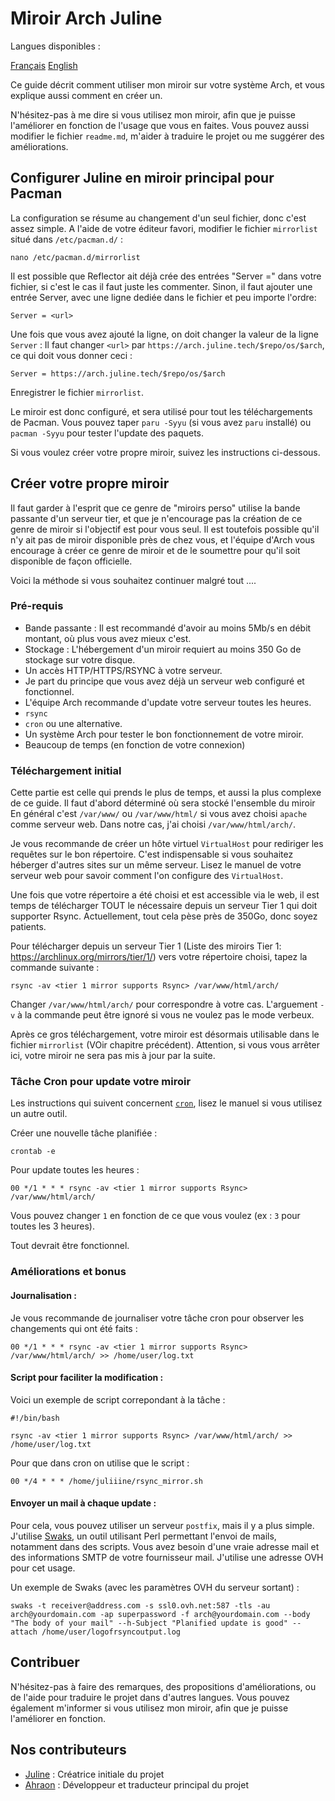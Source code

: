 # Miroir Arch Juline

Langues disponibles : 

[Français](https://github.com/juliiine/cygogne-mirror/blob/main/Arch/README_FR.md)
[English](https://github.com/juliiine/cygogne-mirror/blob/main/Arch/README.md)

Ce guide décrit comment utiliser mon miroir sur votre système Arch, et vous explique aussi comment en créer un.

N'hésitez-pas à me dire si vous utilisez mon miroir, afin que je puisse l'améliorer en fonction de l'usage que vous en faites.
Vous pouvez aussi modifier le fichier `readme.md`, m'aider à traduire le projet ou me suggérer des améliorations.

## Configurer Juline en miroir principal pour Pacman

La configuration se résume au changement d'un seul fichier, donc c'est assez simple. 
A l'aide de votre éditeur favori, modifier le fichier `mirrorlist` situé dans `/etc/pacman.d/` :
```
nano /etc/pacman.d/mirrorlist
```
Il est possible que Reflector ait déjà crée des entrées "Server =" dans votre fichier, si c'est le cas il faut juste les commenter.
Sinon, il faut ajouter une entrée Server, avec une ligne dediée dans le fichier et peu importe l'ordre:
```
Server = <url>
```
Une fois que vous avez ajouté la ligne, on doit changer la valeur de la ligne `Server` :
Il faut changer `<url>` par `https://arch.juline.tech/$repo/os/$arch`, ce qui doit vous donner ceci :
```
Server = https://arch.juline.tech/$repo/os/$arch
```
Enregistrer le fichier `mirrorlist`.

Le miroir est donc configuré, et sera utilisé pour tout les téléchargements de Pacman.
Vous pouvez taper `paru -Syyu` (si vous avez `paru` installé) ou `pacman -Syyu` pour tester l'update des paquets.

Si vous voulez créer votre propre miroir, suivez les instructions ci-dessous.

## Créer votre propre miroir

Il faut garder à l'esprit que ce genre de "miroirs perso" utilise la bande passante d'un serveur tier, et que je n'encourage pas la création de ce genre de miroir si l'objectif est pour vous seul. Il est toutefois possible qu'il n'y ait pas de miroir disponible près de chez vous, et l'équipe d'Arch vous encourage à créer ce genre de miroir et de le soumettre pour qu'il soit disponible de façon officielle. 

Voici la méthode si vous souhaitez continuer malgré tout ....

### Pré-requis

- Bande passante : Il est recommandé d'avoir au moins 5Mb/s en débit montant, où plus vous avez mieux c'est.
- Stockage : L'hébergement d'un miroir requiert au moins 350 Go de stockage sur votre disque.
- Un accès HTTP/HTTPS/RSYNC à votre serveur. 
- Je part du principe que vous avez déjà un serveur web configuré et fonctionnel.
- L'équipe Arch recommande d'update votre serveur toutes les heures.
- `rsync`
- `cron` ou une alternative.
- Un système Arch pour tester le bon fonctionnement de votre miroir.
- Beaucoup de temps (en fonction de votre connexion)

### Téléchargement initial

Cette partie est celle qui prends le plus de temps, et aussi la plus complexe de ce guide.
Il faut d'abord déterminé où sera stocké l'ensemble du miroir
En général c'est `/var/www/` ou `/var/www/html/` si vous avez choisi `apache` comme serveur web.
Dans notre cas, j'ai choisi `/var/www/html/arch/`.

Je vous recommande de créer un hôte virtuel `VirtualHost` pour rediriger les requêtes sur le bon répertoire.
C'est indispensable si vous souhaitez héberger d'autres sites sur un même serveur.
Lisez le manuel de votre serveur web pour savoir comment l'on configure des `VirtualHost`.

Une fois que votre répertoire a été choisi et est accessible via le web, il est temps de télécharger TOUT le nécessaire depuis un serveur Tier 1 qui doit supporter Rsync.
Actuellement, tout cela pèse près de 350Go, donc soyez patients.

Pour télécharger depuis un serveur Tier 1 (Liste des miroirs Tier 1: https://archlinux.org/mirrors/tier/1/) vers votre répertoire choisi, tapez la commande suivante :
```
rsync -av <tier 1 mirror supports Rsync> /var/www/html/arch/
```
Changer `/var/www/html/arch/` pour correspondre à votre cas.
L'arguement `-v` à la commande peut être ignoré si vous ne voulez pas le mode verbeux.

Après ce gros téléchargement, votre miroir est désormais utilisable dans le fichier `mirrorlist` (VOir chapitre précédent).
Attention, si vous vous arrêter ici, votre miroir ne sera pas mis à jour par la suite.

### Tâche Cron pour update votre miroir

Les instructions qui suivent concernent [`cron`](https://github.com/cronie-crond/cronie), lisez le manuel si vous utilisez un autre outil.

Créer une nouvelle tâche planifiée :
```
crontab -e
```
Pour update toutes les heures :
```
00 */1 * * * rsync -av <tier 1 mirror supports Rsync> /var/www/html/arch/
```
Vous pouvez changer `1` en fonction de ce que vous voulez (ex : `3` pour toutes les 3 heures).

Tout devrait être fonctionnel.

### Améliorations et bonus

#### Journalisation :

Je vous recommande de journaliser votre tâche cron pour observer les changements qui ont été faits : 

```
00 */1 * * * rsync -av <tier 1 mirror supports Rsync> /var/www/html/arch/ >> /home/user/log.txt
```
 #### Script pour faciliter la modification :

Voici un exemple de script correpondant à la tâche :

```
#!/bin/bash

rsync -av <tier 1 mirror supports Rsync> /var/www/html/arch/ >> /home/user/log.txt
```
Pour que dans cron on utilise que le script :

```
00 */4 * * * /home/juliiine/rsync_mirror.sh
```
#### Envoyer un mail à chaque update :

Pour cela, vous pouvez utiliser un serveur `postfix`, mais il y a plus simple.
J'utilise [Swaks](https://github.com/jetmore/swaks), un outil utilisant Perl permettant l'envoi de mails, notamment dans des scripts.
Vous avez besoin d'une vraie adresse mail et des informations SMTP de votre fournisseur mail.
J'utilise une adresse OVH pour cet usage.

Un exemple de Swaks (avec les paramètres OVH du serveur sortant) :

```
swaks -t receiver@address.com -s ssl0.ovh.net:587 -tls -au arch@yourdomain.com -ap superpassword -f arch@yourdomain.com --body "The body of your mail" --h-Subject "Planified update is good" --attach /home/user/logofrsyncoutput.log
```

## Contribuer

N'hésitez-pas à faire des remarques, des propositions d'améliorations, ou de l'aide pour traduire le projet dans d'autres langues.
Vous pouvez également m'informer si vous utilisez mon miroir, afin que je puisse l'améliorer en fonction.

## Nos contributeurs

- [Juline](https://github.com/juliiine) : Créatrice initiale du projet
- [Ahraon](https://github.com/Ahraon) : Développeur et traducteur principal du projet 